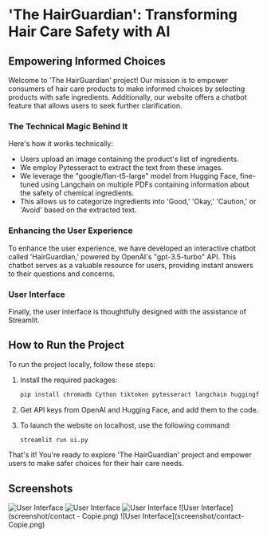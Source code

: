 # 'The HairGuardian': Transforming Hair Care Safety with AI

## Empowering Informed Choices

Welcome to 'The HairGuardian' project! Our mission is to empower consumers of hair care products to make informed choices by selecting products with safe ingredients. Additionally, our website offers a chatbot feature that allows users to seek further clarification.

### The Technical Magic Behind It

Here's how it works technically:
- Users upload an image containing the product's list of ingredients.
- We employ Pytesseract to extract the text from these images.
- We leverage the "google/flan-t5-large" model from Hugging Face, fine-tuned using Langchain on multiple PDFs containing information about the safety of chemical ingredients.
- This allows us to categorize ingredients into 'Good,' 'Okay,' 'Caution,' or 'Avoid' based on the extracted text.

### Enhancing the User Experience

To enhance the user experience, we have developed an interactive chatbot called 'HairGuardian,' powered by OpenAI's "gpt-3.5-turbo" API. This chatbot serves as a valuable resource for users, providing instant answers to their questions and concerns.

### User Interface

Finally, the user interface is thoughtfully designed with the assistance of Streamlit.

## How to Run the Project

To run the project locally, follow these steps:

1. Install the required packages:

   ```bash
   pip install chromadb Cython tiktoken pytesseract langchain huggingface_hub sentence_transformers streamlit streamlit_option_menu openai

2. Get API keys from OpenAI and Hugging Face, and add them to the code.
3. To launch the website on localhost, use the following command:
   ```bash
   streamlit run ui.py
That's it! You're ready to explore 'The HairGuardian' project and empower users to make safer choices for their hair care needs.

## Screenshots
![User Interface](screenshot/home.png)
![User Interface](screenshot/UploadImage.png)
![User Interface](screenshotchatbot.png)
![User Interface](screenshot/contact - Copie.png)
![User Interface](screenshot/contact- Copie.png)

